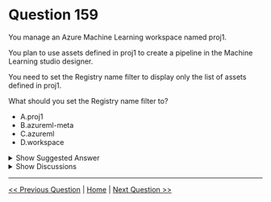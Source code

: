 # Question 159

You manage an Azure Machine Learning workspace named proj1.

You plan to use assets defined in proj1 to create a pipeline in the Machine Learning studio designer.

You need to set the Registry name filter to display only the list of assets defined in proj1.

What should you set the Registry name filter to?

* A.proj1
* B.azureml-meta
* C.azureml
* D.workspace

<details>
  <summary>Show Suggested Answer</summary>

  <strong>A</strong><br>

</details>

<details>
  <summary>Show Discussions</summary>

<blockquote><p><strong>testgm</strong> <code>(Thu 28 Nov 2024 14:44)</code> - <em>Upvotes: 1</em></p><p>Workspace</p></blockquote>
<blockquote><p><strong>Sadhak</strong> <code>(Sun 17 Nov 2024 19:47)</code> - <em>Upvotes: 1</em></p><p>workspace is the right answer.</p></blockquote>
<blockquote><p><strong>Sadhak</strong> <code>(Mon 04 Nov 2024 21:34)</code> - <em>Upvotes: 1</em></p><p>workspace is the right answer.</p></blockquote>
<blockquote><p><strong>goran74</strong> <code>(Tue 10 Sep 2024 18:48)</code> - <em>Upvotes: 3</em></p><p>You should set the Registry name filter to D. workspace.

In Azure Machine Learning, setting the Registry name filter to &quot;workspace&quot; ensures that only the assets defined within the current workspace (in this case, proj1) are displayed, rather than assets from other registries.</p></blockquote>

</details>

---

[<< Previous Question](question_158.md) | [Home](/index.md) | [Next Question >>](question_160.md)

